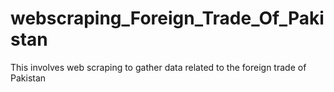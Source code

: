# webscraping_Foreign_Trade_Of_Pakistan
This involves web scraping to gather data related to the foreign trade of Pakistan
